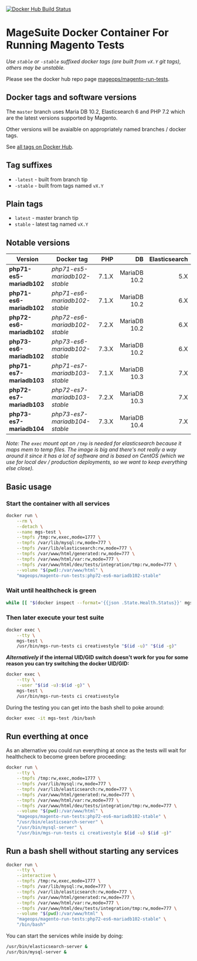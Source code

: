 
[![Docker Hub Build Status](https://img.shields.io/docker/cloud/build/mageops/magento-run-tests?label=Docker+Image+Build)](https://hub.docker.com/r/mageops/magento-run-tests/builds)

# MageSuite Docker Container For Running Magento Tests

*Use `stable` or `-stable` suffixed docker tags (are built from `vX.Y` git tags), others may be unstable.*

Please see the docker hub repo page [mageops/magento-run-tests](https://hub.docker.com/r/mageops/magento-run-tests).

## Docker tags and software versions

The `master` branch uses Maria DB 10.2, Elasticsearch 6 and PHP 7.2 which are the latest versions supported by Magento.

Other versions will be avaialble on appropriately named branches / docker tags.

See [all tags on Docker Hub](https://hub.docker.com/r/mageops/magento-run-tests/tags).

## Tag suffixes

- `-latest` - built from branch tip
- `-stable` - built from tags named `vX.Y`

## Plain tags

- `latest` - master branch tip
- `stable` - latest tag named `vX.Y`

## Notable versions

| Version                   | Docker tag                    | PHP   | DB            | Elasticsearch |
| ------------------------- | ----------------------------- | ----: | ------------: | ------------: |
| **php71-es5-mariadb102**  | _php71-es5-mariadb102-stable_ | 7.1.X | MariaDB 10.2  | 5.X           |
| **php71-es6-mariadb102**  | _php71-es6-mariadb102-stable_ | 7.1.X | MariaDB 10.2  | 6.X           |
| **php72-es6-mariadb102**  | _php72-es6-mariadb102-stable_ | 7.2.X | MariaDB 10.2  | 6.X           |
| **php73-es6-mariadb102**  | _php73-es6-mariadb102-stable_ | 7.3.X | MariaDB 10.2  | 6.X           |
| **php71-es7-mariadb103**  | _php71-es7-mariadb103-stable_ | 7.1.X | MariaDB 10.3  | 7.X           |
| **php72-es7-mariadb103**  | _php72-es7-mariadb103-stable_ | 7.2.X | MariaDB 10.3  | 7.X           |
| **php73-es7-mariadb104**  | _php73-es7-mariadb104-stable_ | 7.3.X | MariaDB 10.4  | 7.X           |


_Note: The `exec` mount opt on `/tmp` is needed for elasticsearch because it maps mem to temp files._
_The image is big and there's not really a way around it since it has a lot of software and is based on CentOS (which we use for local dev / production deployments, so we want to keep everything else close)._

## Basic usage

### Start the container with all services

```bash
docker run \
    --rm \
    --detach \
    --name mgs-test \
    --tmpfs /tmp:rw,exec,mode=1777 \
    --tmpfs /var/lib/mysql:rw,mode=777 \
    --tmpfs /var/lib/elasticsearch:rw,mode=777 \
    --tmpfs /var/www/html/generated:rw,mode=777 \
    --tmpfs /var/www/html/var:rw,mode=777 \
    --tmpfs /var/www/html/dev/tests/integration/tmp:rw,mode=777 \
    --volume "$(pwd):/var/www/html" \
    "mageops/magento-run-tests:php72-es6-mariadb102-stable"
```

### Wait until healthcheck is green

```bash
while [[ "$(docker inspect --format='{{json .State.Health.Status}}' mgs-test)" == '"starting"' ]] ; do sleep 1s && echo "Waiting for start"; done
```

### Then later execute your test suite

```bash
docker exec \
    --tty \
    mgs-test \
    /usr/bin/mgs-run-tests ci creativestyle "$(id -u)" "$(id -g)"
```

**_Alternatively_ if the internal UID/GID switch doesn't work for you for some reason you can try switching the docker UID/GID:**

```bash
docker exec \
    --tty \
    --user "$(id -u):$(id -g)" \
    mgs-test \
    /usr/bin/mgs-run-tests ci creativestyle
```

During the testing you can get into the bash shell to poke around:

```bash
docker exec -it mgs-test /bin/bash
```

## Run everthing at once

As an alternative you could run everything at once as the
tests will wait for healthcheck to become green before proceeding:

```bash
docker run \
    --tty \
    --tmpfs /tmp:rw,exec,mode=1777 \
    --tmpfs /var/lib/mysql:rw,mode=777 \
    --tmpfs /var/lib/elasticsearch:rw,mode=777 \
    --tmpfs /var/www/html/generated:rw,mode=777 \
    --tmpfs /var/www/html/var:rw,mode=777 \
    --tmpfs /var/www/html/dev/tests/integration/tmp:rw,mode=777 \
    --volume "$(pwd):/var/www/html" \
    "mageops/magento-run-tests:php72-es6-mariadb102-stable" \
    "/usr/bin/elasticsearch-server" \
    "/usr/bin/mysql-server" \
    "/usr/bin/mgs-run-tests ci creativestyle $(id -u) $(id -g)"
```

## Run a bash shell without starting any services

```bash
docker run \
    --tty \
    --interactive \
    --tmpfs /tmp:rw,exec,mode=1777 \
    --tmpfs /var/lib/mysql:rw,mode=777 \
    --tmpfs /var/lib/elasticsearch:rw,mode=777 \
    --tmpfs /var/www/html/generated:rw,mode=777 \
    --tmpfs /var/www/html/var:rw,mode=777 \
    --tmpfs /var/www/html/dev/tests/integration/tmp:rw,mode=777 \
    --volume "$(pwd):/var/www/html" \
    "mageops/magento-run-tests:php72-es6-mariadb102-stable" \
    "/bin/bash"
```

You can start the services while inside by doing:

```bash
/usr/bin/elasticsearch-server &
/usr/bin/mysql-server &
```
